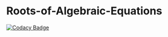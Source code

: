 # Roots-of-Algebraic-Equations
[![Codacy Badge](https://api.codacy.com/project/badge/Grade/783af206058840feb70437eed62d3775)](https://www.codacy.com/app/yeswell/Roots-of-Algebraic-Equations?utm_source=github.com&amp;utm_medium=referral&amp;utm_content=yeswell/Roots-of-Algebraic-Equations&amp;utm_campaign=Badge_Grade)
